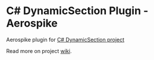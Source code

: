 # C# DynamicSection Plugin - Aerospike
Aerospike plugin for [C# DynamicSection project](https://github.com/vtex/CSharp-DynamicSection)

Read more on project [wiki](https://github.com/vtex/CSharp-DynamicSection-Plugin-Aerospike/wiki).
